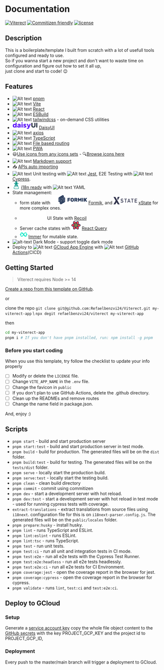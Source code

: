 # Documentation

[![Viterect](https://img.shields.io/endpoint?url=https://dashboard.cypress.io/badge/simple/rtddw4&style=flat&logo=cypress)](https://dashboard.cypress.io/projects/rtddw4/runs)
[![Commitizen friendly](https://img.shields.io/badge/commitizen-friendly-brightgreen.svg)](http://commitizen.github.io/cz-cli/)
[![license](https://img.shields.io/badge/license-MIT-green.svg)]()

## Description

This is a boilerplate/template I built from scratch with a lot of usefull tools configured and ready to use. <br/>
So if you wanna start a new project and don't want to waste time on configuration and figure out how to set it all up, <br/>
just clone and start to code! 😉

## Features

- ![Alt text](https://api.iconify.design/vscode-icons:file-type-light-pnpm.svg) [pnpm](https://pnpm.io/)
- ![Alt text](https://api.iconify.design/logos:vitejs.svg) [Vite](https://github.com/vitejs/vite)
- ![Alt text](https://api.iconify.design/vscode-icons:file-type-reactjs.svg) [React](https://github.com/facebook/react)
- ![Alt text](https://api.iconify.design/logos:esbuild.svg) [ESBuild](https://github.com/evanw/esbuild)
- ![Alt text](https://api.iconify.design/vscode-icons:file-type-tailwind.svg) [tailwindcss](https://github.com/tailwindlabs/tailwindcss) - on-demand CSS utilities
- ![Alt text](.github/assets/logo-daisyui.svg) [DaisyUI](https://github.com/saadeghi/daisyui)
- ![Alt text](https://api.iconify.design/vscode-icons:file-type-apib2.svg) [axios](https://github.com/axios/axios)
- ![Alt text](https://api.iconify.design/vscode-icons:file-type-typescript-official.svg) [TypeScript](https://github.com/microsoft/TypeScript)
- ![Alt text](https://api.iconify.design/vscode-icons:folder-type-route.svg) [File based routing](https://github.com/hannoeru/vite-plugin-pages)
- ![Alt text](https://api.iconify.design/logos:pwa.svg) [PWA](https://github.com/antfu/vite-plugin-pwa)
- 😃[Use icons from any icons sets](https://github.com/antfu/unplugin-icons) -
  🔍[Browse icons here](https://icones.js.org/)
- ![Alt text](https://api.iconify.design/vscode-icons:file-type-markdown.svg) [Markdown support](https://github.com/Leonewu/vite-plugin-react-md)
- 📥 [APIs auto importing](https://github.com/antfu/unplugin-auto-import)
- ![Alt text](https://api.iconify.design/vscode-icons:file-type-testts.svg) Unit testing
  with ![Alt text](https://api.iconify.design/vscode-icons:file-type-jest.svg) [Jest](https://jestjs.io/), E2E Testing
  with ![Alt text](https://api.iconify.design/vscode-icons:file-type-cypress.svg) [Cypress](https://www.cypress.io/).
- ![Alt text](.github/assets/simple-icons_i18next.svg) [i18n ready]()
  with ![Alt text](https://api.iconify.design/vscode-icons:file-type-light-yaml.svg) YAML
- State management:
  - form state with ![Alt text](./.github/assets/formik.svg) [Formik](https://formik.org/docs/overview),
    and ![Alt text](.github/assets/logos_xstate.svg) [xState](https://xstate.js.org/) for more complex ones.
  - ![Alt text](.github/assets/recoil.svg) UI State with  [Recoil](https://recoiljs.org/)
  - Server cache states
    with ![Alt text](.github/assets/emblem-light-628080660fddb35787ff6c77e97ca43e.svg)  [React Query](https://react-query.tanstack.com/overview)
  - ![Alt text](.github/assets/simple-icons_immer.svg) [Immer](https://immerjs.github.io/immer/) for mutable state.
- ![alt-text](https://api.iconify.design/icon-park:dark-mode.svg) Dark Mode - support toggle dark mode
- Deploy to ![Alt text](https://api.iconify.design/logos:google-cloud.svg) [GCloud App Engine]()
  with ![Alt text](https://api.iconify.design/logos:github-octocat.svg) [GitHub Actions]()(CICD)

## Getting Started

> Viterect requires Node >= 14

[Create a repo from this template on GitHub](https://github.com/refaelbenzvi24/viterect/generate).

or

clone the repo `git clone git@github.com:Refaelbenzvi24/Viterect.git my-viterect-app`
\ `npx degit refaelbenzvi24/viterect my-viterect-app`

then

```bash
cd my-viterect-app
pnpm i # If you don't have pnpm installed, run: npm install -g pnpm
```

### Before you start coding

When you use this template, try follow the checklist to update your info properly

- [ ] Modify or delete the `LICENSE` file.
- [ ] Change `VITE_APP_NAME` in the `.env` file.
- [ ] Change the favicon in `public`
- [ ] If you don't plan to use GitHub Actions, delete the .github directory.
- [ ] Clean up the READMEs and remove routes
- [ ] Change the name field in package.json.

And, enjoy :)

## Scripts

- `pnpm start` - build and start production server
- `pnpm start:test` - build and start production server in test mode.
- `pnpm build` - build for production. The generated files will be on the `dist` folder.
- `pnpm build:test` - build for testing. The generated files will be on the `tests/dist` folder.
- `pnpm serve` - locally start the production build.
- `pnpm serve:test` - locally start the testing build.
- `pnpm clean` - clean build directory
- `pnpm commit` - commit using commitizen
- `pnpm dev` - start a development server with hot reload.
- `pnpm dev:test` - start a development server with hot reload in test mode - used for running cypress tests with
  coverage.
- `extract-translations` - extract translations from source files using `i18next`. configuration file for this is
  on `i18next-parser.config.js`. The generated files will be on the `public/locales` folder.
- `pnpm prepare:husky` - install husky.
- `pnpm lint` - runs TypeScript and ESLint.
- `pnpm lint:eslint` - runs ESLint.
- `pnpm lint:tsc` - runs TypeScript.
- `pnpm test` - run unit tests.
- `pnpm test:ci` - run all unit and integration tests in CI mode.
- `pnpm test:e2e` - run all e2e tests with the Cypress Test Runner.
- `pnpm test:e2e:headless` - run all e2e tests headlessly.
- `pnpm test:e2e:ci` - run all e2e tests for CI Environment.
- `pnpm coverage:jest` - open the coverage report in the browser for jest.
- `pnpm coverage:cypress` - open the coverage report in the browser for cypress.
- `pnpm validate` - runs `lint`, `test:ci` and `test:e2e:ci`.

## Deploy to GCloud

### Setup

Generate a [service account key](https://cloud.google.com/iam/docs/creating-managing-service-account-keys) copy the
whole file object content to the [GitHub secrets](https://docs.github.com/en/actions/security-guides/encrypted-secrets)
with the key PROJECT_GCP_KEY and the project id to PROJECT_GCP_ID,

### Deployment

Every push to the master/main branch will trigger a deployment to GCloud.
